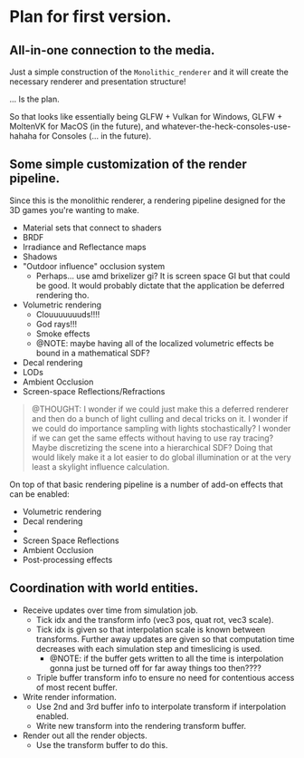 # Plan for first version.

## All-in-one connection to the media.

Just a simple construction of the `Monolithic_renderer` and it will create the necessary renderer and presentation structure!

... Is the plan.

So that looks like essentially being GLFW + Vulkan for Windows, GLFW + MoltenVK for MacOS (in the future), and whatever-the-heck-consoles-use-hahaha for Consoles (... in the future).


## Some simple customization of the render pipeline.

Since this is the monolithic renderer, a rendering pipeline designed for the 3D games you're wanting to make.
- Material sets that connect to shaders
- BRDF
- Irradiance and Reflectance maps
- Shadows
- "Outdoor influence" occlusion system
    - Perhaps... use amd brixelizer gi? It is screen space GI but that could be good. It would probably dictate that the application be deferred rendering tho.
- Volumetric rendering
    - Clouuuuuuuds!!!!
    - God rays!!!
    - Smoke effects
    - @NOTE: maybe having all of the localized volumetric effects be bound in a mathematical SDF?
- Decal rendering
- LODs
- Ambient Occlusion
- Screen-space Reflections/Refractions

> @THOUGHT: I wonder if we could just make this a deferred renderer and then do a bunch of light culling and decal tricks on it. I wonder if we could do importance sampling with lights stochastically? I wonder if we can get the same effects without having to use ray tracing? Maybe discretizing the scene into a hierarchical SDF? Doing that would likely make it a lot easier to do global illumination or at the very least a skylight influence calculation.

On top of that basic rendering pipeline is a number of add-on effects that can be enabled:
- Volumetric rendering
- Decal rendering
- 
- Screen Space Reflections
- Ambient Occlusion
- Post-processing effects


## Coordination with world entities.

- Receive updates over time from simulation job.
    - Tick idx and the transform info (vec3 pos, quat rot, vec3 scale).
    - Tick idx is given so that interpolation scale is known between transforms. Further away updates are given so that computation time decreases with each simulation step and timeslicing is used.
        - @NOTE: if the buffer gets written to all the time is interpolation gonna just be turned off for far away things too then????
    - Triple buffer transform info to ensure no need for contentious access of most recent buffer.
- Write render information.
    - Use 2nd and 3rd buffer info to interpolate transform if interpolation enabled.
    - Write new transform into the rendering transform buffer.
- Render out all the render objects.
    - Use the transform buffer to do this.
